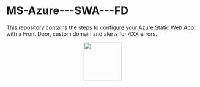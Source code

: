 # MS-Azure---SWA---FD
This repository contains the steps to configure your Azure Static Web App with a Front Door, custom domain and alerts for 4XX errors.
<div id="header" align="center">
  <img src="https://media.giphy.com/media/M9gbBd9nbDrOTu1Mqx/giphy.gif" width="100"/>
</div>

